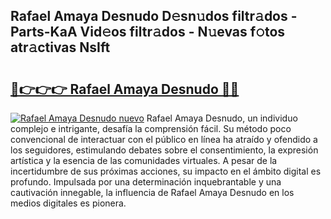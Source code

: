 ## Rafael Amaya Desnudo D𝚎sn𝚞dos filtr𝚊dos - Parts-KaA Vid𝚎os filtr𝚊dos - N𝚞evas f𝚘tos atr𝚊ctivas NsIft

# <h2><a href="http://mbcvnoe.tromn.icu/?c=Rafael+Amaya+Desnudo">🔗👉👉👉 Rafael Amaya Desnudo 🔗🔗</a></h2>

[![Rafael Amaya Desnudo nuevo](https://i.imgur.com/pEAQMta.gif)](http://mbcvnoe.tromn.icu/?c=Rafael+Amaya+Desnudo)
Rafael Amaya Desnudo, un individuo complejo e intrigante, desafía la comprensión fácil. Su método poco convencional de interactuar con el público en línea ha atraído y ofendido a los seguidores, estimulando debates sobre el consentimiento, la expresión artística y la esencia de las comunidades virtuales. A pesar de la incertidumbre de sus próximas acciones, su impacto en el ámbito digital es profundo. Impulsada por una determinación inquebrantable y una cautivación innegable, la influencia de Rafael Amaya Desnudo en los medios digitales es pionera.
